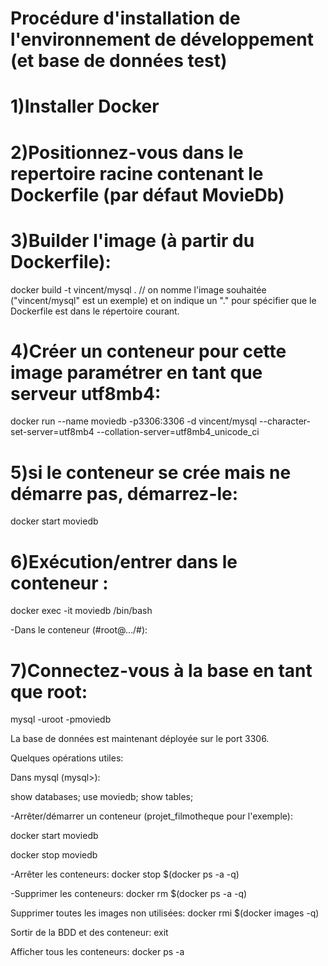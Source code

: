 # Procédure d'installation de l'environnement de développement (et base de données test)

# 1)Installer Docker

# 2)Positionnez-vous dans le repertoire racine contenant le Dockerfile (par défaut MovieDb)

# 3)Builder l'image (à partir du Dockerfile):

docker build -t vincent/mysql .
// on nomme l'image souhaitée ("vincent/mysql" est un exemple) et on indique un "." pour spécifier que le Dockerfile est dans le répertoire courant.

# 4)Créer un conteneur pour cette image paramétrer en tant que serveur utf8mb4:

docker run --name moviedb -p3306:3306 -d vincent/mysql --character-set-server=utf8mb4 --collation-server=utf8mb4_unicode_ci

# 5)si le conteneur se crée mais ne démarre pas, démarrez-le:
docker start moviedb

# 6)Exécution/entrer dans le conteneur :

docker exec -it moviedb /bin/bash

-Dans le conteneur (#root@.../#):
# 7)Connectez-vous à la base en tant que root:

mysql -uroot -pmoviedb

La base de données est maintenant déployée sur le port 3306.

Quelques opérations utiles:

Dans mysql (mysql>):

show databases; 
use moviedb;
show tables;

-Arrêter/démarrer un conteneur (projet_filmotheque pour l'exemple):

docker start moviedb

docker stop moviedb

-Arrêter les conteneurs:
docker stop $(docker ps -a -q)

-Supprimer les conteneurs:
docker rm $(docker ps -a -q)


Supprimer toutes les images non utilisées:
docker rmi $(docker images -q)


Sortir de la BDD et des conteneur: exit

Afficher tous les conteneurs:
docker ps -a
